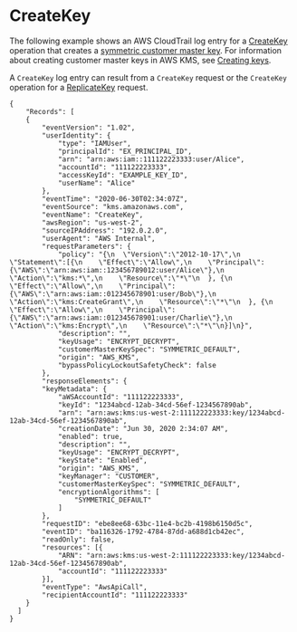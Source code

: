 # CreateKey<a name="ct-createkey"></a>

The following example shows an AWS CloudTrail log entry for a [CreateKey](https://docs.aws.amazon.com/kms/latest/APIReference/API_CreateKey.html) operation that creates a [symmetric customer master key](symm-asymm-concepts.md#symmetric-cmks)\. For information about creating customer master keys in AWS KMS, see [Creating keys](create-keys.md)\.

A `CreateKey` log entry can result from a `CreateKey` request or the `CreateKey` operation for a [ReplicateKey](https://docs.aws.amazon.com/kms/latest/APIReference/API_ReplicateKey.html) request\.

```
{
    "Records": [
    {
        "eventVersion": "1.02",
        "userIdentity": {
            "type": "IAMUser",
            "principalId": "EX_PRINCIPAL_ID",
            "arn": "arn:aws:iam::111122223333:user/Alice",
            "accountId": "111122223333",
            "accessKeyId": "EXAMPLE_KEY_ID",
            "userName": "Alice"
        },
        "eventTime": "2020-06-30T02:34:07Z",
        "eventSource": "kms.amazonaws.com",
        "eventName": "CreateKey",
        "awsRegion": "us-west-2",
        "sourceIPAddress": "192.0.2.0",
        "userAgent": "AWS Internal",
        "requestParameters": {
            "policy": "{\n  \"Version\":\"2012-10-17\",\n  \"Statement\":[{\n    \"Effect\":\"Allow\",\n    \"Principal\":{\"AWS\":\"arn:aws:iam::123456789012:user/Alice\"},\n    \"Action\":\"kms:*\",\n    \"Resource\":\"*\"\n  }, {\n    \"Effect\":\"Allow\",\n    \"Principal\":{\"AWS\":\"arn:aws:iam::012345678901:user/Bob\"},\n    \"Action\":\"kms:CreateGrant\",\n    \"Resource\":\"*\"\n  }, {\n    \"Effect\":\"Allow\",\n    \"Principal\":{\"AWS\":\"arn:aws:iam::012345678901:user/Charlie\"},\n    \"Action\":\"kms:Encrypt\",\n    \"Resource\":\"*\"\n}]\n}",
            "description": "",
            "keyUsage": "ENCRYPT_DECRYPT",
            "customerMasterKeySpec": "SYMMETRIC_DEFAULT",
            "origin": "AWS_KMS",
            "bypassPolicyLockoutSafetyCheck": false
        },
        "responseElements": {
        "keyMetadata": {
            "aWSAccountId": "111122223333",
            "keyId": "1234abcd-12ab-34cd-56ef-1234567890ab",
            "arn": "arn:aws:kms:us-west-2:111122223333:key/1234abcd-12ab-34cd-56ef-1234567890ab",
            "creationDate": "Jun 30, 2020 2:34:07 AM",
            "enabled": true,
            "description": "",
            "keyUsage": "ENCRYPT_DECRYPT",
            "keyState": "Enabled",
            "origin": "AWS_KMS",
            "keyManager": "CUSTOMER",
            "customerMasterKeySpec": "SYMMETRIC_DEFAULT",
            "encryptionAlgorithms": [
                "SYMMETRIC_DEFAULT"
            ]
        },
        "requestID": "ebe8ee68-63bc-11e4-bc2b-4198b6150d5c",
        "eventID": "ba116326-1792-4784-87dd-a688d1cb42ec",
        "readOnly": false,
        "resources": [{
            "ARN": "arn:aws:kms:us-west-2:111122223333:key/1234abcd-12ab-34cd-56ef-1234567890ab",
            "accountId": "111122223333"
        }],
        "eventType": "AwsApiCall",
        "recipientAccountId": "111122223333"
    }
  ]
}
```